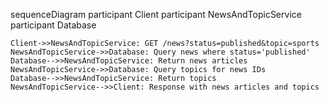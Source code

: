 sequenceDiagram
participant Client
participant NewsAndTopicService
participant Database

    Client->>NewsAndTopicService: GET /news?status=published&topic=sports
    NewsAndTopicService->>Database: Query news where status='published'
    Database-->>NewsAndTopicService: Return news articles
    NewsAndTopicService->>Database: Query topics for news IDs
    Database-->>NewsAndTopicService: Return topics
    NewsAndTopicService-->>Client: Response with news articles and topics
